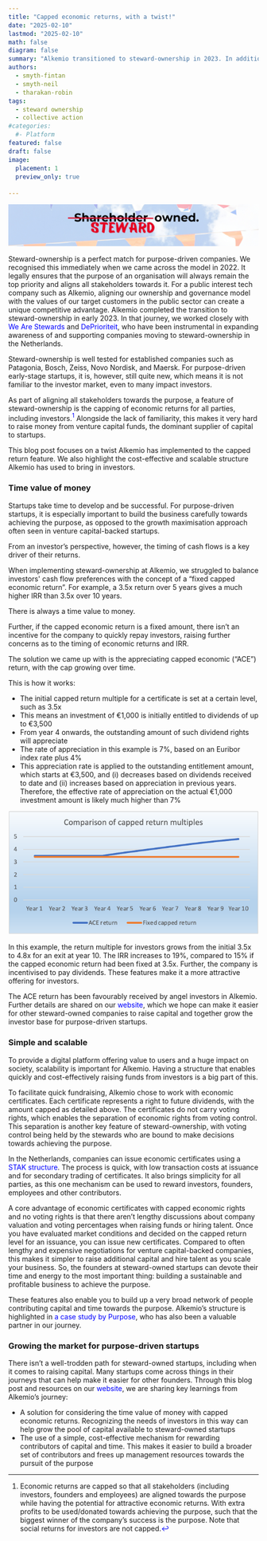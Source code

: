 ```yaml
---
title: "Capped economic returns, with a twist!"
date: "2025-02-10"
lastmod: "2025-02-10"
math: false
diagram: false
summary: "Alkemio transitioned to steward-ownership in 2023. In addition to the fundamental features of steward-ownership, Alkemio has added a 'twist' to the capped return concept to make the company attractive to purpose-minded investors. The blog shares key lessons from this  implementation to help other organisations."
authors:
  - smyth-fintan
  - smyth-neil
  - tharakan-robin
tags:
  - steward ownership
  - collective action
#categories:
  #- Platform
featured: false
draft: false
image:
  placement: 1
  preview_only: true

---
```

<style>
a {
    text-decoration: none;
    color: blue;
}
a:hover {
    text-decoration: underline;
}
</style> 

[![Alkemio is steward-owned. We prioritise purpose over profit-maximisation.](./banner.jpg)](https://www.alkemio.org/structure/)

Steward-ownership is a perfect match for purpose-driven companies. We recognised this immediately when we came across the model in 2022. 
It legally ensures that the purpose of an organisation will always remain the top priority and aligns all stakeholders towards it. 
For a public interest tech company such as Alkemio, aligning our ownership and governance model with the values of our target customers in the public sector can create a unique competitive advantage. 
Alkemio completed the transition to steward-ownership in early 2023. 
In that journey, we worked closely with [We Are Stewards](https://wearestewards.nl/) and [DePrioriteit](https://deprioriteit.nl/), who have been instrumental in expanding awareness of and supporting companies moving to steward-ownership in the Netherlands.

Steward-ownership is well tested for established companies such as Patagonia, Bosch, Zeiss, Novo Nordisk, and Maersk. 
For purpose-driven early-stage startups, it is, however, still quite new, which means it is not familiar to the investor market, even to many impact investors.

As part of aligning all stakeholders towards the purpose, a feature of steward-ownership is the capping of economic returns for all parties, including investors.[^1] 
Alongside the lack of familiarity, this makes it very hard to raise money from venture capital funds, the dominant supplier of capital to startups. 

This blog post focuses on a twist Alkemio has implemented to the capped return feature. 
We also highlight the cost-effective and scalable structure Alkemio has used to bring in investors.

### Time value of money

Startups take time to develop and be successful. 
For purpose-driven startups, it is especially important to build the business carefully towards achieving the purpose, as opposed to the growth maximisation approach often seen in venture capital-backed startups.

From an investor’s perspective, however, the timing of cash flows is a key driver of their returns. 

When implementing steward-ownership at Alkemio, we struggled to balance investors' cash flow preferences with the concept of a “fixed capped economic return”. 
For example, a 3.5x return over 5 years gives a much higher IRR than 3.5x over 10 years. 

There is always a time value to money.

Further, if the capped economic return is a fixed amount, there isn’t an incentive for the company to quickly repay investors, raising further concerns as to the timing of economic returns and IRR. 

The solution we came up with is the appreciating capped economic (“ACE”) return, with the cap growing over time. 

This is how it works: 

-	The initial capped return multiple for a certificate is set at a certain level, such as 3.5x 
-	This means an investment of €1,000 is initially entitled to dividends of up to €3,500
-	From year 4 onwards, the outstanding amount of such dividend rights will appreciate
-	The rate of appreciation in this example is 7%, based on an Euribor index rate plus 4%
-	This appreciation rate is applied to the outstanding entitlement amount, which starts at €3,500, and (i) decreases based on dividends received to date and (ii) increases based on appreciation in previous years. Therefore, the effective rate of appreciation on the actual €1,000 investment amount is likely much higher than 7%

![ACE returns v. fixed capped return](./chart.png)

In this example, the return multiple for investors grows from the initial 3.5x to 4.8x for an exit at year 10. 
The IRR increases to 19%, compared to 15% if the capped economic return had been fixed at 3.5x. 
Further, the company is incentivised to pay dividends. These features make it a more attractive offering for investors. 

The ACE return has been favourably received by angel investors in Alkemio. 
Further details are shared on our [website](https://www.alkemio.org/investors/), which we hope can make it easier for other steward-owned companies to raise capital and together grow the investor base for purpose-driven startups.

### Simple and scalable 

To provide a digital platform offering value to users and a huge impact on society, scalability is important for Alkemio. 
Having a structure that enables quickly and cost-effectively raising funds from investors is a big part of this. 

To facilitate quick fundraising, Alkemio chose to work with economic certificates. 
Each certificate represents a right to future dividends, with the amount capped as detailed above. 
The certificates do not carry voting rights, which enables the separation of economic rights from voting control. 
This separation is another key feature of steward-ownership, with voting control being held by the stewards who are bound to make decisions towards achieving the purpose.

In the Netherlands, companies can issue economic certificates using a [STAK structure](https://business.gov.nl/running-your-business/legal-forms-and-governance/trust-office-foundation-stak/). 
The process is quick, with low transaction costs at issuance and for secondary trading of certificates. 
It also brings simplicity for all parties, as this one mechanism can be used to reward investors, founders, employees and other contributors.

A core advantage of economic certificates with capped economic rights and no voting rights is that there aren’t lengthy discussions about company valuation and voting percentages when raising funds or hiring talent. 
Once you have evaluated market conditions and decided on the capped return level for an issuance, you can issue new certificates. 
Compared to often lengthy and expensive negotiations for venture capital-backed companies, this makes it simpler to raise additional capital and  hire talent as you scale your business. 
So, the founders at steward-owned startups can devote their time and energy to the most important thing: building a sustainable and profitable business to achieve the purpose. 

These features also enable you to build up a very broad network of people contributing capital and time towards the purpose. 
Alkemio’s structure is highlighted in [a case study by Purpose](https://purpose-economy.org/content/uploads/purpose-alkemio-casestudyen-31032024.pdf), who has also been a valuable partner in our journey. 


### Growing the market for purpose-driven startups

There isn’t a well-trodden path for steward-owned startups, including when it comes to raising capital. 
Many startups come across things in their journeys that can help make it easier for other founders. 
Through this blog post and resources on our [website](https://www.alkemio.org/investors/), we are sharing key learnings from Alkemio’s journey: 


- A solution for considering the time value of money with capped economic returns. Recognizing the needs of investors in this way can help grow the pool of capital available to steward-owned startups
- The use of a simple, cost-effective mechanism for rewarding contributors of capital and time. This makes it easier to build a broader set of contributors and frees up management resources towards the pursuit of the purpose


[^1]: Economic returns are capped so that all stakeholders (including investors, founders and employees) are aligned towards the purpose while having the potential for attractive economic returns. 
With extra profits to be used/donated towards achieving the purpose, such that the biggest winner of the company’s success is the purpose. 
Note that social returns for investors are not capped.